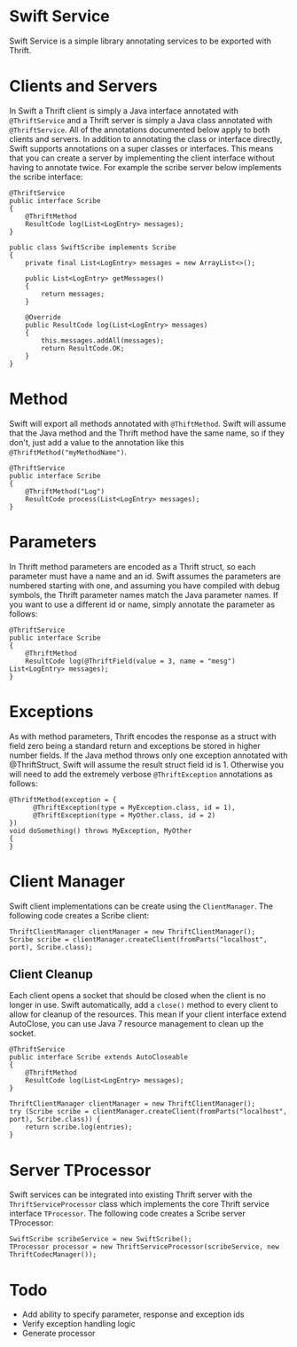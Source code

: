 # Swift Service

Swift Service is a simple library annotating services to be exported with
Thrift.

# Clients and Servers

In Swift a Thrift client is simply a Java interface annotated with
`@ThriftService` and a Thrift server is simply a Java class annotated with
`@ThriftService`.  All of the annotations documented below apply to both
clients and servers.  In addition to annotating the class or interface
directly, Swift supports annotations on a super classes or interfaces.  This
means that you can create a server by implementing the client interface without
having to annotate twice.  For example the scribe server below implements the
scribe interface:

    @ThriftService
    public interface Scribe
    {
        @ThriftMethod
        ResultCode log(List<LogEntry> messages);
    }

    public class SwiftScribe implements Scribe
    {
        private final List<LogEntry> messages = new ArrayList<>();

        public List<LogEntry> getMessages()
        {
            return messages;
        }

        @Override
        public ResultCode log(List<LogEntry> messages)
        {
            this.messages.addAll(messages);
            return ResultCode.OK;
        }
    }

# Method

Swift will export all methods annotated with `@ThiftMethod`.  Swift will assume
that the Java method and the Thrift method have the same name, so if they
don't, just add a value to the annotation like this
`@ThriftMethod("myMethodName")`.

    @ThriftService
    public interface Scribe
    {
        @ThriftMethod("Log")
        ResultCode process(List<LogEntry> messages);
    }

# Parameters

In Thrift method parameters are encoded as a Thrift struct, so each parameter
must have a name and an id.  Swift assumes the parameters are numbered starting
with one, and assuming you have compiled with debug symbols, the Thrift
parameter names match the Java parameter names.  If you want to use a different
id or name, simply annotate the parameter as follows:

    @ThriftService
    public interface Scribe
    {
        @ThriftMethod
        ResultCode log(@ThriftField(value = 3, name = "mesg") List<LogEntry> messages);
    }

# Exceptions

As with method parameters, Thrift encodes the response as a struct with field
zero being a standard return and exceptions be stored in higher number fields.
If the Java method throws only one exception annotated with @ThriftStruct,
Swift will assume the result struct field id is 1.  Otherwise you will need to
add the extremely verbose `@ThriftException` annotations as follows:

    @ThriftMethod(exception = {
          @ThriftException(type = MyException.class, id = 1),
          @ThriftException(type = MyOther.class, id = 2)
    })
    void doSomething() throws MyException, MyOther
    {
    }   

# Client Manager

Swift client implementations can be create using the `ClientManager`.  The
following code creates a Scribe client:

    ThriftClientManager clientManager = new ThriftClientManager();
    Scribe scribe = clientManager.createClient(fromParts("localhost", port), Scribe.class);

## Client Cleanup

Each client opens a socket that should be closed when the client is no longer
in use.  Swift automatically, add a `close()` method to every client to allow
for cleanup of the resources.  This mean if your client interface extend
AutoClose, you can use Java 7 resource management to clean up the socket.

    @ThriftService
    public interface Scribe extends AutoCloseable
    {
        @ThriftMethod
        ResultCode log(List<LogEntry> messages);
    }

    ThriftClientManager clientManager = new ThriftClientManager();
    try (Scribe scribe = clientManager.createClient(fromParts("localhost", port), Scribe.class)) {
        return scribe.log(entries);
    }

# Server TProcessor

Swift services can be integrated into existing Thrift server with the
`ThriftServiceProcessor` class which implements the core Thrift service
interface `TProcessor`.  The following code creates a Scribe server TProcessor:

    SwiftScribe scribeService = new SwiftScribe();
    TProcessor processor = new ThriftServiceProcessor(scribeService, new ThriftCodecManager());


# Todo
* Add ability to specify parameter, response and exception ids
* Verify exception handling logic
* Generate processor


